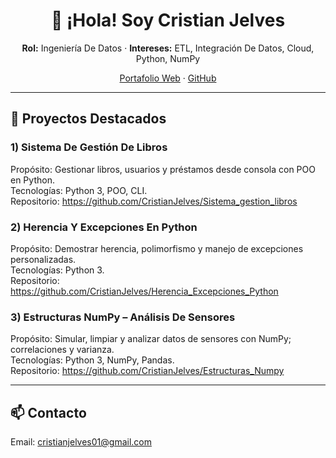 <h1 align="center">👋 ¡Hola! Soy Cristian Jelves</h1>
<p align="center"><b>Rol:</b> Ingeniería De Datos · <b>Intereses:</b> ETL, Integración De Datos, Cloud, Python, NumPy</p>
<p align="center">
  <a href="https://cristianjelves.github.io">Portafolio Web</a> ·
  <a href="https://github.com/CristianJelves">GitHub</a>
</p>

---

## 🚀 Proyectos Destacados

### 1) Sistema De Gestión De Libros
Propósito: Gestionar libros, usuarios y préstamos desde consola con POO en Python.  
Tecnologías: Python 3, POO, CLI.  
Repositorio: https://github.com/CristianJelves/Sistema_gestion_libros

### 2) Herencia Y Excepciones En Python
Propósito: Demostrar herencia, polimorfismo y manejo de excepciones personalizadas.  
Tecnologías: Python 3.  
Repositorio: https://github.com/CristianJelves/Herencia_Excepciones_Python

### 3) Estructuras NumPy – Análisis De Sensores
Propósito: Simular, limpiar y analizar datos de sensores con NumPy; correlaciones y varianza.  
Tecnologías: Python 3, NumPy, Pandas.  
Repositorio: https://github.com/CristianJelves/Estructuras_Numpy

---

## 📫 Contacto
Email: cristianjelves01@gmail.com
